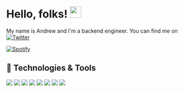 # Hello, folks! <img src="https://raw.githubusercontent.com/MartinHeinz/MartinHeinz/master/wave.gif" width="30px">

My name is Andrew and I'm a backend engineer. You can find me on [![Twitter][1.1]][1]

[![Spotify](https://spotify-readme-stats.jazzzihd.vercel.app/api/spotify)](https://open.spotify.com/user/2lra1n0gz9miz5hlgrzsccmei)

## 🔧 Technologies & Tools
![](https://img.shields.io/badge/Code-Rust-blue?style=for-the-badge&logo=rust)
![](https://img.shields.io/badge/Code-TS-blue?style=for-the-badge&logo=typescript)
![](https://img.shields.io/badge/Code-JS-blue?style=for-the-badge&logo=javascript)
![](https://img.shields.io/badge/Code-Go-blue?style=for-the-badge&logo=Go)
![](https://img.shields.io/badge/Code-Python-blue?style=for-the-badge&logo=python)
![](https://img.shields.io/badge/Tool-PostgreSQL-blue?style=for-the-badge&logo=postgresql)
![](https://img.shields.io/badge/Tool-Docker-blue?style=for-the-badge&logo=docker)
![](https://img.shields.io/badge/Cloud-Digital_ocean-blue?style=for-the-badge&logo=digitalocean)

<!-- Icons -->
[1.1]: http://i.imgur.com/tXSoThF.png

<!-- Links -->
[1]: https://twitter.com/44andreww
